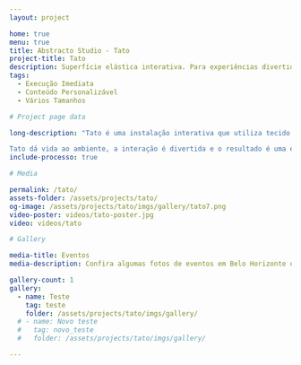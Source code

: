 ```yaml
---
layout: project

home: true
menu: true
title: Abstracto Studio - Tato
project-title: Tato
description: Superfície elástica interativa. Para experiências divertidas e engajantes. O conteúdo visual é personalizável.
tags:
  - Execução Imediata
  - Conteúdo Personalizável
  - Vários Tamanhos

# Project page data

long-description: "Tato é uma instalação interativa que utiliza tecido elástico para interação com conteúdos visuais em tempo real. A instalação pode ser feita em diferentes tamanhos, e o conteúdo pode ser personalizado de acordo com sua marca ou evento. <br><br>

Tato dá vida ao ambiente, a interação é divertida e o resultado é uma experiência engajante, com alto compartilhamento em redes sociais."
include-processo: true

# Media

permalink: /tato/
assets-folder: /assets/projects/tato/
og-image: /assets/projects/tato/imgs/gallery/tato7.png
video-poster: videos/tato-poster.jpg
video: videos/tato

# Gallery

media-title: Eventos
media-description: Confira algumas fotos de eventos em Belo Horizonte onde a instalação já foi realizada.

gallery-count: 1
gallery:
  - name: Teste
    tag: teste
    folder: /assets/projects/tato/imgs/gallery/
  # - name: Novo teste
  #   tag: novo_teste
  #   folder: /assets/projects/tato/imgs/gallery/

---
```

